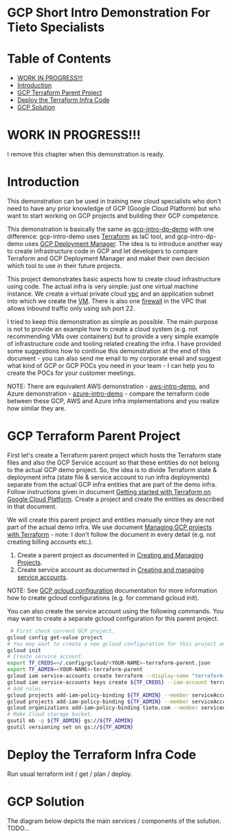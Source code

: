 # GCP Short Intro Demonstration For Tieto Specialists  <!-- omit in toc -->


# Table of Contents  <!-- omit in toc -->
- [WORK IN PROGRESS!!!](#WORK-IN-PROGRESS)
- [Introduction](#Introduction)
- [GCP Terraform Parent Project](#GCP-Terraform-Parent-Project)
- [Deploy the Terraform Infra Code](#Deploy-the-Terraform-Infra-Code)
- [GCP Solution](#GCP-Solution)


# WORK IN PROGRESS!!!

I remove this chapter when this demonstration is ready.

# Introduction

This demonstration can be used in training new cloud specialists who don't need to have any prior knowledge of GCP (Google Cloud Platform) but who want to start working on GCP projects and building their GCP competence.

This demonstration is basically the same as [gcp-intro-dp-demo](https://github.com/tieto-pc/gcp-intro-dp-demo) with one difference: gcp-intro-demo uses [Terraform](https://www.terraform.io/) as IaC tool, and gcp-intro-dp-demo uses [GCP Deployment Manager](https://cloud.google.com/deployment-manager/docs/). The idea is to introduce another way to create infrastructure code in GCP and let developers to compare Terraform and GCP Deployment Manager and makel their own decision which tool to use in their future projects.

This project demonstrates basic aspects how to create cloud infrastructure using code. The actual infra is very simple: just one virtual machine instance. We create a virtual private cloud [vpc](https://cloud.google.com/vpc/) and an application subnet into which we create the [VM](https://cloud.google.com/compute/docs/instances/). There is also one [firewall](https://cloud.google.com/vpc/docs/firewalls) in the VPC that allows inbound traffic only using ssh port 22. 

I tried to keep this demonstration as simple as possible. The main purpose is not to provide an example how to create a cloud system (e.g. not recommending VMs over containers) but to provide a very simple example of infrastructure code and tooling related creating the infra. I have provided some suggestions how to continue this demonstration at the end of this document - you can also send me email to my corporate email and suggest what kind of GCP or GCP POCs you need in your team - I can help you to create the POCs for your customer meetings.

NOTE: There are equivalent AWS demonstration - [aws-intro-demo](https://github.com/tieto-pc/aws-intro-demo), and Azure demonstration - [azure-intro-demo](https://github.com/tieto-pc/azure-intro-demo) - compare the terraform code between these GCP, AWS and Azure infra implementations and you realize how similar they are.

# GCP Terraform Parent Project

First let's create a Terraform parent project which hosts the Terraform state files and also the GCP Service account so that these entities do not belong to the actual GCP demo project. So, the idea is to divide Terraform state & deployment infra (state file & service account to run infra deployments) separate from the actual GCP infra entities that are part of the demo infra. Follow instructions given in document [Getting started with Terraform on Google Cloud Platform](https://cloud.google.com/community/tutorials/getting-started-on-gcp-with-terraform). Create a project and create the entities as described in that document.

We will create this parent project and entities manually since they are not part of the actual demo infra. We use document [Managing GCP projects with Terraform](https://cloud.google.com/community/tutorials/managing-gcp-projects-with-terraform) - note: I don't follow the document in every detail (e.g. not creating billing accounts etc.).

1. Create a parent project as documented in [Creating and Managing Projects](https://cloud.google.com/resource-manager/docs/creating-managing-projects).
2. Create service account as documented in [Creating and managing service accounts](https://cloud.google.com/iam/docs/creating-managing-service-accounts).

NOTE: See [GCP gcloud configuration](https://cloud.google.com/sdk/gcloud/reference/config/configurations/) documentation for more information how to create gcloud configurations (e.g. for command gcloud init).

You can also create the service account using the following commands. You may want to create a separate gcloud configuration for this parent project.

```bash
 # First check current GCP project.
gcloud config get-value project
# You may want to create a new gcloud configuration for this project and set the terraform parent project as the default project and set the default region and zone...
gcloud init
# Create service account.
export TF_CREDS=~/.config/gcloud/<YOUR-NAME>-terraform-parent.json
export TF_ADMIN=<YOUR-NAME>-terraform-parent
gcloud iam service-accounts create terraform --display-name "terraform-service-account"
gcloud iam service-accounts keys create ${TF_CREDS} --iam-account terraform@${TF_ADMIN}.iam.gserviceaccount.com
# Add roles.
gcloud projects add-iam-policy-binding ${TF_ADMIN} --member serviceAccount:terraform@${TF_ADMIN}.iam.gserviceaccount.com --role roles/viewer
gcloud projects add-iam-policy-binding ${TF_ADMIN} --member serviceAccount:terraform@${TF_ADMIN}.iam.gserviceaccount.com --role roles/storage.admin
gcloud organizations add-iam-policy-binding tieto.com --member serviceAccount:terraform@${TF_ADMIN}.iam.gserviceaccount.com --role roles/resourcemanager.projectCreator
# Make Cloud storage bucket.
gsutil mb -p ${TF_ADMIN} gs://${TF_ADMIN}
gsutil versioning set on gs://${TF_ADMIN}

```


# Deploy the Terraform Infra Code

Run usual terraform init / get / plan / deploy.





# GCP Solution

The diagram below depicts the main services / components of the solution. TODO...
